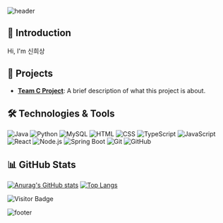 ![header](https://capsule-render.vercel.app/api?type=venom&color=2b90d9&height=200&section=header&text=신희상&fontSize=30&fontColor=d9e1e8)

## 👋 Introduction
Hi, I'm 신희상

## 🚀 Projects
- **[Team C Project](https://github.com/teamC-project)**: A brief description of what this project is about.

## 🛠️ Technologies & Tools
![Java](https://img.shields.io/badge/-Java-333333?style=flat&logo=java)
![Python](https://img.shields.io/badge/-Python-333333?style=flat&logo=python)
![MySQL](https://img.shields.io/badge/-MySQL-333333?style=flat&logo=mysql)
![HTML](https://img.shields.io/badge/-HTML-333333?style=flat&logo=html5)
![CSS](https://img.shields.io/badge/-CSS-333333?style=flat&logo=css3)
![TypeScript](https://img.shields.io/badge/-TypeScript-333333?style=flat&logo=typescript)
![JavaScript](https://img.shields.io/badge/-JavaScript-333333?style=flat&logo=javascript)
![React](https://img.shields.io/badge/-React-333333?style=flat&logo=react)
![Node.js](https://img.shields.io/badge/-Node.js-333333?style=flat&logo=node.js)
![Spring Boot](https://img.shields.io/badge/-Spring%20Boot-333333?style=flat&logo=spring-boot)
![Git](https://img.shields.io/badge/-Git-333333?style=flat&logo=git)
![GitHub](https://img.shields.io/badge/-GitHub-333333?style=flat&logo=github)

## 📊 GitHub Stats
[![Anurag's GitHub stats](https://github-readme-stats.vercel.app/api?username=heesanggod&show_icons=true&theme=rose_pine)](https://github.com/heesanggod)
[![Top Langs](https://github-readme-stats.vercel.app/api/top-langs/?username=heesanggod)](https://github.com/heesanggod)


![Visitor Badge](https://visitor-badge.laobi.icu/badge?page_id=heesanggod.heesanggod)


![footer](https://capsule-render.vercel.app/api?type=wave&color=auto&height=150&section=footer)
